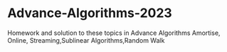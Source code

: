 # Advance-Algorithms-2023
 Homework and solution to these topics in Advance Algorithms 
 Amortise, Online, Streaming,Sublinear Algorithms,Random Walk
